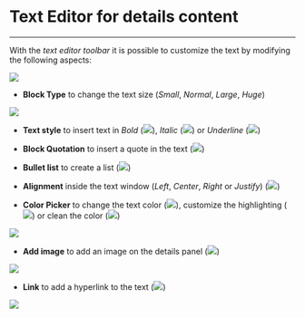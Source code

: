 # Text Editor for details content
------------------------------

With the *text editor toolbar* it is possible to customize the text by modifying the following aspects:

<img src="../img/text-editor-details/text-editor-details.jpg" class="ms-docimage"/>

* **Block Type** to change the text size (*Small*, *Normal*, *Large*, *Huge*)

<img src="../img/text-editor-details/block type-details.jpg" class="ms-docimage"/>

* **Text style** to insert text in *Bold* (<img src="../img/button/bold-button.jpg" class="ms-docbutton"/>), *Italic* (<img src="../img/button/italic-button.jpg" class="ms-docbutton"/>) or *Underline* (<img src="../img/button/underline_button.jpg" class="ms-docbutton"/>) 

* **Block Quotation** to insert a quote in the text (<img src="../img/button/quote-button.jpg" class="ms-docbutton"/>)

* **Bullet list** to create a list (<img src="../img/button/bullet-button.jpg" class="ms-docbutton"/>)

* **Alignment** inside the text window (*Left*, *Center*, *Right* or *Justify*) (<img src="../img/button/aligne-button.jpg" class="ms-docbutton"/>)

* **Color Picker** to change the text color (<img src="../img/button/color-text-button.jpg" class="ms-docbutton"/>), customize the highlighting (<img src="../img/button/hightlight-button.jpg" class="ms-docbutton"/>) or clean the color (<img src="../img/button/clean-button.jpg" class="ms-docbutton"/>)

<img src="../img/text-editor-details/color-picker-text.jpg" class="ms-docimage"/>

* **Add image** to add an image on the details panel (<img src="../img/button/image-button.jpg" class="ms-docbutton"/>)

<img src="../img/text-editor-details/add-image-details.gif" class="ms-docimage" style="max-width:600px;"/>

* **Link** to add a hyperlink to the text (<img src="../img/button/link-button.jpg" class="ms-docbutton"/>)

<img src="../img/text-editor-details/link-text-details.jpg" class="ms-docimage"/>
